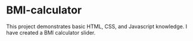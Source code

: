 # BMI-calculator

This project demonstrates basic HTML, CSS, and Javascript knowledge. I have created a BMI calculator slider.

